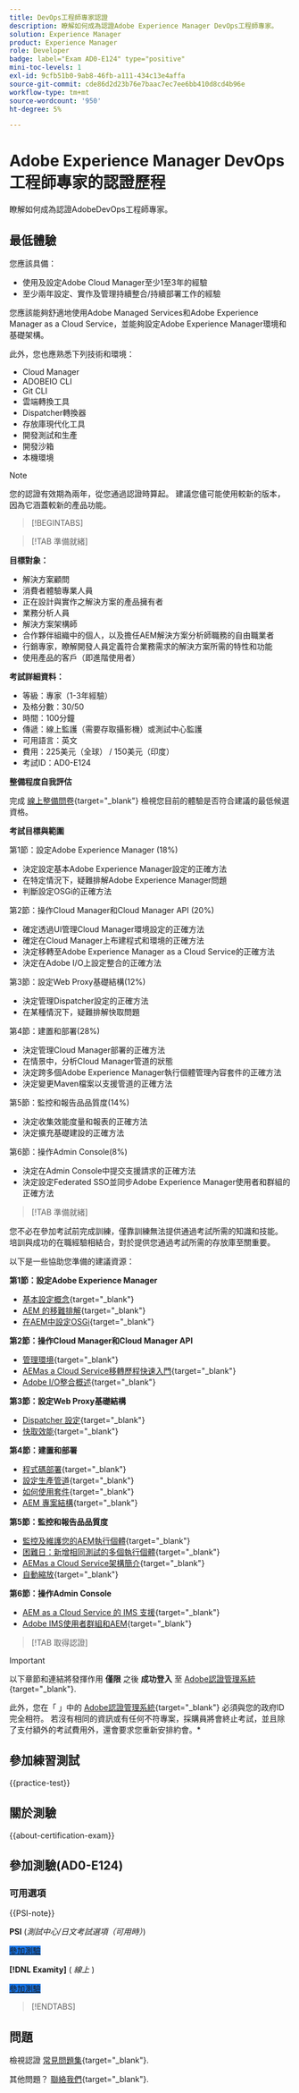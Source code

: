 ```yaml
---
title: DevOps工程師專家認證
description: 瞭解如何成為認證Adobe Experience Manager DevOps工程師專家。
solution: Experience Manager
product: Experience Manager
role: Developer
badge: label="Exam AD0-E124" type="positive"
mini-toc-levels: 1
exl-id: 9cfb51b0-9ab8-46fb-a111-434c13e4affa
source-git-commit: cde86d2d23b76e7baac7ec7ee6bb410d8cd4b96e
workflow-type: tm+mt
source-wordcount: '950'
ht-degree: 5%

---
```


# Adobe Experience Manager DevOps工程師專家的認證歷程

瞭解如何成為認證AdobeDevOps工程師專家。

## 最低體驗

您應該具備：

* 使用及設定Adobe Cloud Manager至少1至3年的經驗
* 至少兩年設定、實作及管理持續整合/持續部署工作的經驗

您應該能夠舒適地使用Adobe Managed Services和Adobe Experience Manager as a Cloud Service，並能夠設定Adobe Experience Manager環境和基礎架構。

此外，您也應熟悉下列技術和環境：

* Cloud Manager
* ADOBEIO CLI
* Git CLI
* 雲端轉換工具
* Dispatcher轉換器
* 存放庫現代化工具
* 開發測試和生產
* 開發沙箱
* 本機環境

>[!NOTE]
>
>您的認證有效期為兩年，從您通過認證時算起。 建議您儘可能使用較新的版本，因為它涵蓋較新的產品功能。

>[!BEGINTABS]

>[!TAB 準備就緒]

**目標對象：**

* 解決方案顧問
* 消費者體驗專業人員
* 正在設計與實作之解決方案的產品擁有者
* 業務分析人員
* 解決方案架構師
* 合作夥伴組織中的個人，以及擔任AEM解決方案分析師職務的自由職業者
* 行銷專家，瞭解開發人員定義符合業務需求的解決方案所需的特性和功能
* 使用產品的客戶（即進階使用者）

**考試詳細資料：**

* 等級：專家（1-3年經驗）
* 及格分數：30/50
* 時間：100分鐘
* 傳遞：線上監護（需要存取攝影機）或測試中心監護
* 可用語言：英文
* 費用：225美元（全球） / 150美元（印度）
* 考試ID：AD0-E124

**整備程度自我評估**

完成 [線上整備問卷](https://scorpion.caveon.com/launchpad/ad-q-e129-readiness-questionnaire-for-adobe-aem-assets-developer-professional-exam-copy-ejk3tx/ad-q-e124-readiness-questionnaire-for-adobe-aem-devops-engineer-expert-exam){target="_blank"} 檢視您目前的體驗是否符合建議的最低候選資格。

**考試目標與範圍**

第1節：設定Adobe Experience Manager (18%)

* 決定設定基本Adobe Experience Manager設定的正確方法
* 在特定情況下，疑難排解Adobe Experience Manager問題
* 判斷設定OSGi的正確方法

第2節：操作Cloud Manager和Cloud Manager API (20%)

* 確定透過UI管理Cloud Manager環境設定的正確方法
* 確定在Cloud Manager上布建程式和環境的正確方法
* 決定移轉至Adobe Experience Manager as a Cloud Service的正確方法
* 決定在Adobe I/O上設定整合的正確方法

第3節：設定Web Proxy基礎結構(12%)

* 決定管理Dispatcher設定的正確方法
* 在某種情況下，疑難排解快取問題

第4節：建置和部署(28%)

* 決定管理Cloud Manager部署的正確方法
* 在情景中，分析Cloud Manager管道的狀態
* 決定跨多個Adobe Experience Manager執行個體管理內容套件的正確方法
* 決定變更Maven檔案以支援管道的正確方法

第5節：監控和報告品品質度(14%)

* 決定收集效能度量和報表的正確方法
* 決定擴充基礎建設的正確方法

第6節：操作Admin Console(8%)

* 決定在Admin Console中提交支援請求的正確方法
* 決定設定Federated SSO並同步Adobe Experience Manager使用者和群組的正確方法

>[!TAB 準備就緒]

您不必在參加考試前完成訓練，僅靠訓練無法提供通過考試所需的知識和技能。 培訓與成功的在職經驗相結合，對於提供您通過考試所需的存放庫至關重要。

以下是一些協助您準備的建議資源：

**第1節：設定Adobe Experience Manager**

* [基本設定概念](https://experienceleague.adobe.com/docs/experience-manager-64/deploying/configuring/configuring.html){target="_blank"}
* [AEM 的移難排解](https://experienceleague.adobe.com/docs/experience-manager-65/administering/operations/troubleshoot.html){target="_blank"}
* [在AEM中設定OSGi](https://experienceleague.adobe.com/docs/experience-manager-65/deploying/configuring/configuring-osgi.html){target="_blank"}

**第2節：操作Cloud Manager和Cloud Manager API**

* [管理環境](https://experienceleague.adobe.com/docs/experience-manager-cloud-service/content/implementing/using-cloud-manager/manage-environments.html){target="_blank"}
* [AEMas a Cloud Service移轉歷程快速入門](https://experienceleague.adobe.com/docs/experience-manager-cloud-service/content/migration-journey/getting-started.html){target="_blank"}
* [Adobe I/O整合概述](https://experienceleague.adobe.com/docs/places/using/web-service-api/adobe-i-o-integration.html){target="_blank"}

**第3節：設定Web Proxy基礎結構**

* [Dispatcher 設定](https://experienceleague.adobe.com/docs/experience-manager-cloud-manager/content/getting-started/dispatcher-configurations.html){target="_blank"}
* [快取效能](https://experienceleague.adobe.com/docs/experience-manager-cloud-service/content/forms/troubleshooting-aem-forms-cloud-service/troubleshooting-caching-performance.html){target="_blank"}

**第4節：建置和部署**

* [程式碼部署](https://experienceleague.adobe.com/docs/experience-manager-cloud-manager/content/using/code-deployment.html){target="_blank"}
* [設定生產管道](https://experienceleague.adobe.com/docs/experience-manager-cloud-manager/content/using/pipelines/production-pipelines.html){target="_blank"}
* [如何使用套件](https://experienceleague.adobe.com/docs/experience-manager-64/administering/contentmanagement/package-manager.html){target="_blank"}
* [AEM 專案結構](https://experienceleague.adobe.com/docs/experience-manager-cloud-service/content/implementing/developing/aem-project-content-package-structure.html){target="_blank"}

**第5節：監控和報告品品質度**

* [監控及維護您的AEM執行個體](https://experienceleague.adobe.com/docs/experience-manager-65/deploying/configuring/monitoring-and-maintaining.html#using-rlog-jar-to-find-requests-with-long-duration-times){target="_blank"}
* [困難日：新增相同測試的多個執行個體](https://experienceleague.adobe.com/docs/experience-manager-65/developing/testing/tough-day.html#adding-multiple-instances-of-the-same-test){target="_blank"}
* [AEMas a Cloud Service架構簡介](https://experienceleague.adobe.com/docs/experience-manager-cloud-service/core-concepts/architecture.html){target="_blank"}
* [自動縮放](https://experienceleague.adobe.com/docs/experience-manager-cloud-manager/content/introduction.html#autoscaling){target="_blank"}

**第6節：操作Admin Console**

* [AEM as a Cloud Service 的 IMS 支援](https://experienceleague.adobe.com/docs/experience-manager-cloud-service/security/ims-support.html#accessing-cloud-manager){target="_blank"}
* [Adobe IMS使用者群組和AEM](https://experienceleague.adobe.com/docs/experience-manager-learn/cloud-service/accessing/adobe-ims-user-groups.html){target="_blank"}

>[!TAB 取得認證]

>[!IMPORTANT]
>
>以下章節和連結將發揮作用 **僅限**  之後 **成功登入** 至 [Adobe認證管理系統](https://www.certmetrics.com/adobe){target="_blank"}.
>
>此外，您在「 」中的 [Adobe認證管理系統](https://www.certmetrics.com/adobe){target="_blank"} 必須與您的政府ID完全相符。 若沒有相同的資訊或有任何不符專案，採購員將會終止考試，並且除了支付額外的考試費用外，還會要求您重新安排約會。*

## 參加練習測試

{{practice-test}}

## 關於測驗

{{about-certification-exam}}

## 參加測驗(AD0-E124)

### 可用選項

{{PSI-note}}

**PSI** (*測試中心/日文考試選項（可用時）*)

<a href="https://www.certmetrics.com/adobe/candidate/psi_sso_adobe.aspx?redir=yes&amp;ec=AD0-E124" target="_blank" class="spectrum-Button spectrum-Button--fill spectrum-Button--accent spectrum-Button--sizeM is-margin-bottom-big-big at-element-click-tracking" style="background-color:#1473E6">

<span class="spectrum-Button-label has-no-wrap">
   參加測驗
</span>
</a>

**[!DNL Examity]** ( *線上* )

<a href="https://www.certmetrics.com/adobe/candidate/examity_sso.aspx?eid=AD0-E124" target="_blank" class="spectrum-Button spectrum-Button--fill spectrum-Button--accent spectrum-Button--sizeM is-margin-bottom-big-big at-element-click-tracking" style="background-color:#1473E6">

<span class="spectrum-Button-label has-no-wrap">
   參加測驗
</span>
</a>

>[!ENDTABS]

## 問題

檢視認證 [常見問題集](https://experienceleague.adobe.com/docs/certification/certification/faq.html){target="_blank"}.

其他問題？ [聯絡我們](mailto:certif@adobe.com){target="_blank"}.
